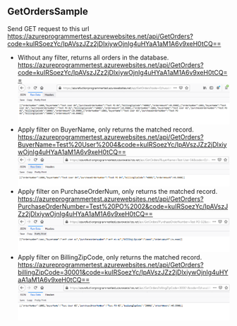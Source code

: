 ## GetOrdersSample

Send GET request to this url  
https://azureprogrammertest.azurewebsites.net/api/GetOrders?code=kuIRSoezYc/IpAVszJZz2jDlxiywOjnIg4uHYaA1aM1A6v9xeH0tCQ==

- Without any filter, returns all orders in the database. 
 https://azureprogrammertest.azurewebsites.net/api/GetOrders?code=kuIRSoezYc/IpAVszJZz2jDlxiywOjnIg4uHYaA1aM1A6v9xeH0tCQ== 
    ![No Filter](image/NoFilter.png)
- Apply filter on BuyerName, only returns the matched record.
https://azureprogrammertest.azurewebsites.net/api/GetOrders?BuyerName=Test%20User%2004&code=kuIRSoezYc/IpAVszJZz2jDlxiywOjnIg4uHYaA1aM1A6v9xeH0tCQ==
    ![Filter BuyerName](image/FilterBuyerName.png)
- Apply filter on PurchaseOrderNum, only returns the matched record.
https://azureprogrammertest.azurewebsites.net/api/GetOrders?PurchaseOrderNumber=Test%20PO%2002&code=kuIRSoezYc/IpAVszJZz2jDlxiywOjnIg4uHYaA1aM1A6v9xeH0tCQ==
    ![Filter PurchaseOrderNumber](image/FilterPO.png)
- Apply filter on BillingZipCode, only returns the matched record.
https://azureprogrammertest.azurewebsites.net/api/GetOrders?billingZipCode=30001&code=kuIRSoezYc/IpAVszJZz2jDlxiywOjnIg4uHYaA1aM1A6v9xeH0tCQ==
    ![Filter BillingZipCode](image/FilterBillingZipCode.png)
